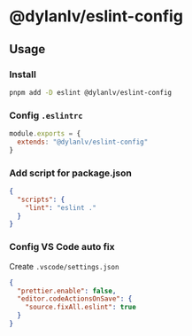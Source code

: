 # @dylanlv/eslint-config


## Usage

### Install

```bash
pnpm add -D eslint @dylanlv/eslint-config
```

### Config `.eslintrc`

```js
module.exports = {
  extends: "@dylanlv/eslint-config"
}
```

### Add script for package.json

```json
{
  "scripts": {
    "lint": "eslint ."
  }
}
```

### Config VS Code auto fix

Create `.vscode/settings.json`

```json
{
  "prettier.enable": false,
  "editor.codeActionsOnSave": {
    "source.fixAll.eslint": true
  }
}
```




